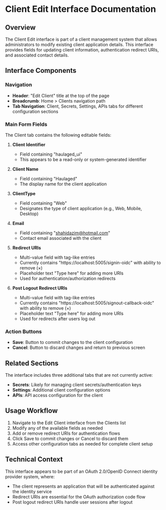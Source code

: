 # Client Edit Interface Documentation

## Overview
The Client Edit interface is part of a client management system that allows administrators to modify existing client application details. This interface provides fields for updating client information, authentication redirect URIs, and associated contact details.

## Interface Components

### Navigation
- **Header**: "Edit Client" title at the top of the page
- **Breadcrumb**: Home > Clients navigation path
- **Tab Navigation**: Client, Secrets, Settings, APIs tabs for different configuration sections

### Main Form Fields
The Client tab contains the following editable fields:

1. **Client Identifier**
   - Field containing "haulaged_ui"
   - This appears to be a read-only or system-generated identifier

2. **Client Name**
   - Field containing "Haulaged"
   - The display name for the client application

3. **ClientType**
   - Field containing "Web"
   - Designates the type of client application (e.g., Web, Mobile, Desktop)

4. **Email**
   - Field containing "shahidazim@hotmail.com"
   - Contact email associated with the client

5. **Redirect URIs**
   - Multi-value field with tag-like entries
   - Currently contains "https://localhost:5005/signin-oidc" with ability to remove (×)
   - Placeholder text "Type here" for adding more URIs
   - Used for authentication/authorization redirects

6. **Post Logout Redirect URIs**
   - Multi-value field with tag-like entries
   - Currently contains "https://localhost:5005/signout-callback-oidc" with ability to remove (×)
   - Placeholder text "Type here" for adding more URIs
   - Used for redirects after users log out

### Action Buttons
- **Save**: Button to commit changes to the client configuration
- **Cancel**: Button to discard changes and return to previous screen

## Related Sections
The interface includes three additional tabs that are not currently active:
- **Secrets**: Likely for managing client secrets/authentication keys
- **Settings**: Additional client configuration options
- **APIs**: API access configuration for the client

## Usage Workflow
1. Navigate to the Edit Client interface from the Clients list
2. Modify any of the available fields as needed
3. Add or remove redirect URIs for authentication flows
4. Click Save to commit changes or Cancel to discard them
5. Access other configuration tabs as needed for complete client setup

## Technical Context
This interface appears to be part of an OAuth 2.0/OpenID Connect identity provider system, where:
- The client represents an application that will be authenticated against the identity service
- Redirect URIs are essential for the OAuth authorization code flow
- Post logout redirect URIs handle user sessions after logout
